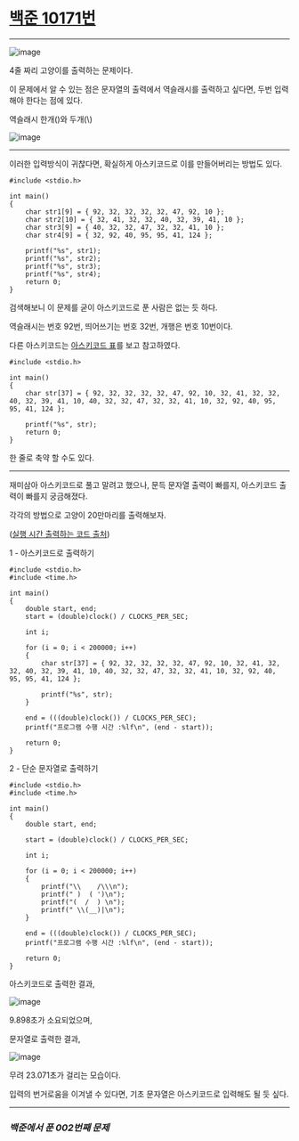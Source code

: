 # [백준 10171번](https://www.acmicpc.net/problem/10171)

---

![image](https://user-images.githubusercontent.com/104616990/167351423-fb0930f0-40e5-4646-970e-95071b15b879.png)

4줄 짜리 고양이를 출력하는 문제이다.

이 문제에서 알 수 있는 점은 문자열의 출력에서 역슬래시를 출력하고 싶다면, 두번 입력해야 한다는 점에 있다.

역슬래시 한개(\)와 두개(\\)

![image](https://user-images.githubusercontent.com/104616990/167351696-e5fbe8ef-a866-425b-b817-c80bdbe2513b.png)

---

이러한 입력방식이 귀찮다면, 확실하게 아스키코드로 이를 만들어버리는 방법도 있다.

    #include <stdio.h>
 
    int main()
    {
        char str1[9] = { 92, 32, 32, 32, 32, 47, 92, 10 };
        char str2[10] = { 32, 41, 32, 32, 40, 32, 39, 41, 10 };
        char str3[9] = { 40, 32, 32, 47, 32, 32, 41, 10 };
        char str4[9] = { 32, 92, 40, 95, 95, 41, 124 };

        printf("%s", str1);
        printf("%s", str2);
        printf("%s", str3);
        printf("%s", str4);
        return 0;
    }

검색해보니 이 문제를 굳이 아스키코드로 푼 사람은 없는 듯 하다.

역슬래시는 번호 92번, 띄어쓰기는 번호 32번, 개행은 번호 10번이다.

다른 아스키코드는 [아스키코드 표](https://dojang.io/mod/page/view.php?id=740)를 보고 참고하였다.

    #include <stdio.h>

    int main()
    {
        char str[37] = { 92, 32, 32, 32, 32, 47, 92, 10, 32, 41, 32, 32, 40, 32, 39, 41, 10, 40, 32, 32, 47, 32, 32, 41, 10, 32, 92, 40, 95, 95, 41, 124 };

        printf("%s", str);
        return 0;
    }
    
한 줄로 축약 할 수도 있다.

---

재미삼아 아스키코드로 풀고 말려고 했으나, 문득 문자열 출력이 빠를지, 아스키코드 출력이 빠를지 궁금해졌다.

각각의 방법으로 고양이 20만마리를 출력해보자.

([실행 시간 출력하는 코드 출처](https://reakwon.tistory.com/181))

1 - 아스키코드로 출력하기

    #include <stdio.h>
    #include <time.h>

    int main()
    {
	    double start, end;
	    start = (double)clock() / CLOCKS_PER_SEC;
	
	    int i;

	    for (i = 0; i < 200000; i++)
	    {
            char str[37] = { 92, 32, 32, 32, 32, 47, 92, 10, 32, 41, 32, 32, 40, 32, 39, 41, 10, 40, 32, 32, 47, 32, 32, 41, 10, 32, 92, 40, 95, 95, 41, 124 };

            printf("%s", str);
	    }
	
	    end = (((double)clock()) / CLOCKS_PER_SEC);
	    printf("프로그램 수행 시간 :%lf\n", (end - start));

	    return 0;
    }
    
2 - 단순 문자열로 출력하기

    #include <stdio.h>
    #include <time.h>

    int main()
    {
        double start, end;

        start = (double)clock() / CLOCKS_PER_SEC;
	
        int i;

        for (i = 0; i < 200000; i++)
        {
            printf("\\    /\\\n");
            printf(" )  ( ')\n");
            printf("(  /  ) \n");
            printf(" \\(__)|\n");
        }
	
        end = (((double)clock()) / CLOCKS_PER_SEC);
        printf("프로그램 수행 시간 :%lf\n", (end - start));

        return 0;
    }



아스키코드로 출력한 결과,

![image](https://user-images.githubusercontent.com/104616990/167786433-5731ff30-b5dd-41e9-b1f5-ef8418691b73.png)

9.898초가 소요되었으며,

문자열로 출력한 결과,

![image](https://user-images.githubusercontent.com/104616990/167786873-0097bf5b-df11-4526-aa66-6ea0a94c2cb7.png)

무려 23.071초가 걸리는 모습이다.

입력의 번거로움을 이겨낼 수 있다면, 기초 문자열은 아스키코드로 입력해도 될 듯 싶다.

---

### *백준에서 푼 002번째 문제*
